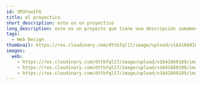 ```yaml
---
id: SM3YuwIFG
title: el proyectico
short_description: este es un proyectico
long_description: este es un proyecto que tiene una descripción sumamente larga jajaj ejeje
tags:
  - Web Design
thumbnail: https://res.cloudinary.com/dttbfql17/image/upload/v1641669189/image3_m6vnmv.jpg
images:
  web:
    - https://res.cloudinary.com/dttbfql17/image/upload/v1641669189/image3_m6vnmv.jpg
    - https://res.cloudinary.com/dttbfql17/image/upload/v1641669190/image1_fszaxx.jpg
    - https://res.cloudinary.com/dttbfql17/image/upload/v1641669189/image2_varbi0.jpg
---
```

